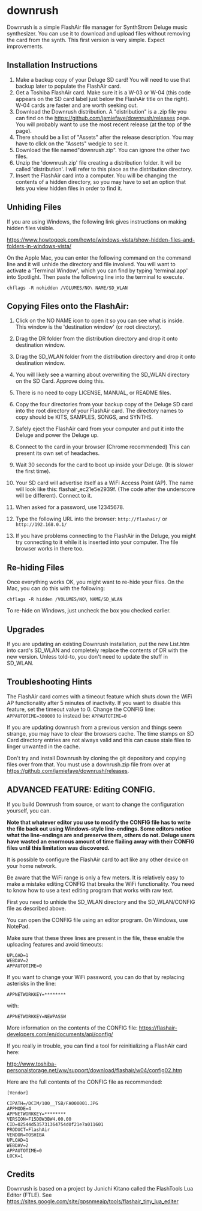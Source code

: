 # downrush
Downrush is a simple FlashAir file manager for SynthStrom Deluge music synthesizer. You can use it to download and upload files without removing the card from the synth. This first version is very simple. Expect improvements.

## Installation Instructions
1. Make a backup copy of your Deluge SD card! You will need to use that backup later to populate the FlashAir card.
1. Get a Toshiba FlashAir card. Make sure it is a  W-03 or W-04 (this code appears on the SD card label just below the FlashAir title on the right). W-04 cards are faster and are worth seeking out.
1. Download the Downrush distribution. A "distribution" is a .zip file you can find on the https://github.com/jamiefaye/downrush/releases page. You will probably want to use the most recent release (at the top of the page).
  2. There should be a list of "Assets" after the release description. You may have to click on the "Assets" wedgie to see it. 
  3. Download the file named"downrush.zip". You can ignore the other two files.
1. Unzip the 'downrush.zip' file creating a distribution folder. It will be called 'distribution'. I will refer to this place as the distribution directory.
1. Insert the FlashAir card into a computer. You will be changing the contents of a hidden directory, so you may have
to set an option that lets you view hidden files in order to find it. 

## Unhiding Files
If you are using Windows, the following link gives instructions on making hidden files visible.


https://www.howtogeek.com/howto/windows-vista/show-hidden-files-and-folders-in-windows-vista/


On the Apple Mac, you can enter the following command on the command line and it will unhide the directory and file involved.
You will want to activate a 'Terminal Window', which you can find by typing 'terminal.app' into Spotlight. Then paste the following line into the terminal to execute.
````
chflags -R nohidden /VOLUMES/NO\ NAME/SD_WLAN
````


## Copying Files onto the FlashAir:

1. Click on the NO NAME icon to open it so you can see what is inside. This window is the 'destination window' (or root directory).
1. Drag the DR folder from the distribution directory and drop it onto destination window.
1. Drag the SD_WLAN folder from the distribution directory and drop it onto destination window.
1. You will likely see a warning about overwriting the SD_WLAN directory on the SD Card. Approve doing this.
1. There is no need to copy LICENSE, MANUAL, or README files.
1. Copy the four directories from your backup copy of the Deluge SD card into the root directory of your FlashAir card. The directory names to copy should be KITS, SAMPLES, SONGS, and SYNTHS.
1. Safely eject the FlashAir card from your computer and put it into the Deluge and power the Deluge up.
1. Connect to the card in your browser (Chrome recommended) This can present its own set of headaches.
1. Wait 30 seconds for the card to boot up inside your Deluge. (It is slower the first time).

  2. Your SD card will advertise itself as a WiFi Access Point (AP). The name will look like this: flashair_ec21e5e2939f. (The code after the underscore will be different). Connect to it.
  3. When asked for a password, use 12345678.
  4. Type the following URL into the browser: `http://flashair/` or `http://192.168.0.1/`
  5. If you have problems connecting to the FlashAir in the Deluge, you might try connecting to it while it is inserted into your computer. The file browser works in there too.

## Re-hiding Files

Once everything works OK, you might want to re-hide your files. On the Mac, you can do this with the following:

```
chflags -R hidden /VOLUMES/NO\ NAME/SD_WLAN
```

To re-hide on Windows, just uncheck the box you checked earlier.

## Upgrades

If you are updating an existing Downrush installation, put the new List.htm into card's SD_WLAN and completely replace the contents of DR with the new version. Unless told-to, you don't need to update the stuff in SD_WLAN.

## Troubleshooting Hints

The FlashAir card comes with a timeout feature which shuts down the WiFi AP functionality after 5 minutes of inactivity. If you want to disable this feature, set the timeout value to 0.
Change the CONFIG line: `APPAUTOTIME=300000` to instead be: `APPAUTOTIME=0` 

If you are updating downrush from a previous version and things seem strange, you may have to clear the browsers cache. The time stamps on SD Card directory entries are not always valid and this can cause stale files to linger unwanted in the cache.

Don't try and install Downrush by cloning the git depository and copying files over from that. You must use a downrush.zip file from over at https://github.com/jamiefaye/downrush/releases.

## ADVANCED FEATURE: Editing CONFIG.

If you build Downrush from source, or want to change the configuration yourself, you can.

<b>Note that whatever editor you use to modify the CONFIG file has to write the file back out using Windows-style line-endings. Some editors notice what the line-endings are and preserve them, others do not. Deluge users have wasted an enormous amount of time flailing away with their CONFIG files until this limitation was discovered.</b>


It is possible to configure the FlashAir card to act like any other device on your home network.


Be aware that the WiFi range is only a few meters. It is relatively easy to make a mistake editing CONFIG that breaks the WiFi functionality. You need to know how to use a text editing program that works with raw text.

First you need to unhide the SD_WLAN directory and the SD_WLAN/CONFIG file as described above.

You can open the CONFIG file using an editor program. On Windows, use NotePad.


Make sure that these three lines are present in the file, these enable the uploading features and avoid timeouts:
```
UPLOAD=1
WEBDAV=2
APPAUTOTIME=0
```

If you want to change your WiFi password, you can do that by replacing asterisks in the line:
```
APPNETWORKKEY=********
```
with:
```
APPNETWORKKEY=NEWPASSW
```
More information on the contents of the CONFIG file:
https://flashair-developers.com/en/documents/api/config/

If you really in trouble, you can find a tool for reinitializing a FlashAir card here:

http://www.toshiba-personalstorage.net/ww/support/download/flashair/w04/config02.htm

Here are the full contents of the CONFIG file as recommended:

```
[Vendor]

CIPATH=/DCIM/100__TSB/FA000001.JPG
APPMODE=4
APPNETWORKKEY=********
VERSION=F15DBW3BW4.00.00
CID=02544d535731364754d0f21e7a011601
PRODUCT=FlashAir
VENDOR=TOSHIBA
UPLOAD=1
WEBDAV=2
APPAUTOTIME=0
LOCK=1

```
## Credits

Downrush is based on a project by Junichi Kitano called the FlashTools Lua Editor (FTLE). See https://sites.google.com/site/gpsnmeajp/tools/flashair_tiny_lua_editer
